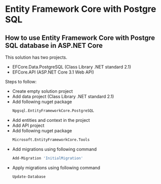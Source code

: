 # Entity Framework Core with Postgre SQL
## How to use Entity Framework Core with Postgre SQL database in ASP.NET Core

This solution has two projects.
- EFCore.Data.PostgreSQL (Class Library .NET standard 2.1)
- EFCore.API (ASP.NET Core 3.1 Web API)

Steps to follow:
- Create empty solution project
- Add data project (Class Library .NET standard 2.1)
- Add following nuget package
    ```sh
    Npgsql.EntityFrameworkCore.PostgreSQL
    ```
- Add entities and context in the project
- Add API project
- Add following nuget package
    ```sh
    Microsoft.EntityFrameworkCore.Tools
    ```
- Add migrations using following command
    ```sh
    Add-Migration 'InitialMigration'
    ```
- Apply migrations using following command
    ```sh
    Update-Database
    ```
